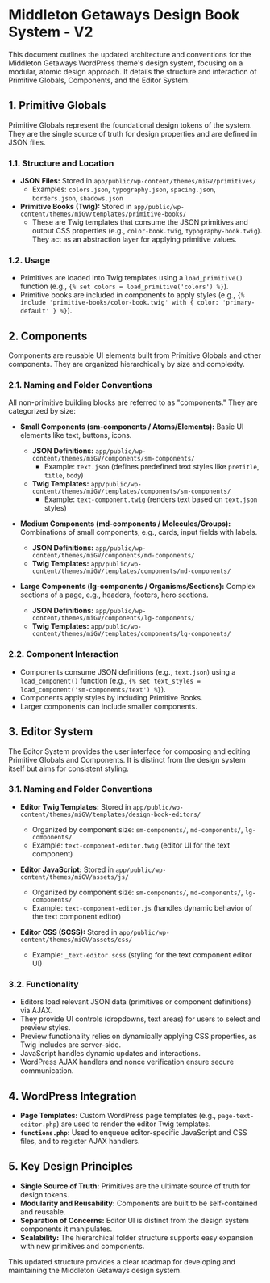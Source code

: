 # Middleton Getaways Design Book System - V2

This document outlines the updated architecture and conventions for the Middleton Getaways WordPress theme's design system, focusing on a modular, atomic design approach. It details the structure and interaction of Primitive Globals, Components, and the Editor System.

## 1. Primitive Globals

Primitive Globals represent the foundational design tokens of the system. They are the single source of truth for design properties and are defined in JSON files.

### 1.1. Structure and Location

- **JSON Files:** Stored in `app/public/wp-content/themes/miGV/primitives/`
  - Examples: `colors.json`, `typography.json`, `spacing.json`, `borders.json`, `shadows.json`
- **Primitive Books (Twig):** Stored in `app/public/wp-content/themes/miGV/templates/primitive-books/`
  - These are Twig templates that consume the JSON primitives and output CSS properties (e.g., `color-book.twig`, `typography-book.twig`). They act as an abstraction layer for applying primitive values.

### 1.2. Usage

- Primitives are loaded into Twig templates using a `load_primitive()` function (e.g., `{% set colors = load_primitive('colors') %}`).
- Primitive books are included in components to apply styles (e.g., `{% include 'primitive-books/color-book.twig' with { color: 'primary-default' } %}`).

## 2. Components

Components are reusable UI elements built from Primitive Globals and other components. They are organized hierarchically by size and complexity.

### 2.1. Naming and Folder Conventions

All non-primitive building blocks are referred to as "components." They are categorized by size:

- **Small Components (sm-components / Atoms/Elements):** Basic UI elements like text, buttons, icons.
  - **JSON Definitions:** `app/public/wp-content/themes/miGV/components/sm-components/`
    - Example: `text.json` (defines predefined text styles like `pretitle`, `title`, `body`)
  - **Twig Templates:** `app/public/wp-content/themes/miGV/templates/components/sm-components/`
    - Example: `text-component.twig` (renders text based on `text.json` styles)

- **Medium Components (md-components / Molecules/Groups):** Combinations of small components, e.g., cards, input fields with labels.
  - **JSON Definitions:** `app/public/wp-content/themes/miGV/components/md-components/`
  - **Twig Templates:** `app/public/wp-content/themes/miGV/templates/components/md-components/`

- **Large Components (lg-components / Organisms/Sections):** Complex sections of a page, e.g., headers, footers, hero sections.
  - **JSON Definitions:** `app/public/wp-content/themes/miGV/components/lg-components/`
  - **Twig Templates:** `app/public/wp-content/themes/miGV/templates/components/lg-components/`

### 2.2. Component Interaction

- Components consume JSON definitions (e.g., `text.json`) using a `load_component()` function (e.g., `{% set text_styles = load_component('sm-components/text') %}`).
- Components apply styles by including Primitive Books.
- Larger components can include smaller components.

## 3. Editor System

The Editor System provides the user interface for composing and editing Primitive Globals and Components. It is distinct from the design system itself but aims for consistent styling.

### 3.1. Naming and Folder Conventions

- **Editor Twig Templates:** Stored in `app/public/wp-content/themes/miGV/templates/design-book-editors/`
  - Organized by component size: `sm-components/`, `md-components/`, `lg-components/`
  - Example: `text-component-editor.twig` (editor UI for the text component)

- **Editor JavaScript:** Stored in `app/public/wp-content/themes/miGV/assets/js/`
  - Organized by component size: `sm-components/`, `md-components/`, `lg-components/`
  - Example: `text-component-editor.js` (handles dynamic behavior of the text component editor)

- **Editor CSS (SCSS):** Stored in `app/public/wp-content/themes/miGV/assets/css/`
  - Example: `_text-editor.scss` (styling for the text component editor UI)

### 3.2. Functionality

- Editors load relevant JSON data (primitives or component definitions) via AJAX.
- They provide UI controls (dropdowns, text areas) for users to select and preview styles.
- Preview functionality relies on dynamically applying CSS properties, as Twig includes are server-side.
- JavaScript handles dynamic updates and interactions.
- WordPress AJAX handlers and nonce verification ensure secure communication.

## 4. WordPress Integration

- **Page Templates:** Custom WordPress page templates (e.g., `page-text-editor.php`) are used to render the editor Twig templates.
- **`functions.php`:** Used to enqueue editor-specific JavaScript and CSS files, and to register AJAX handlers.

## 5. Key Design Principles

- **Single Source of Truth:** Primitives are the ultimate source of truth for design tokens.
- **Modularity and Reusability:** Components are built to be self-contained and reusable.
- **Separation of Concerns:** Editor UI is distinct from the design system components it manipulates.
- **Scalability:** The hierarchical folder structure supports easy expansion with new primitives and components.

This updated structure provides a clear roadmap for developing and maintaining the Middleton Getaways design system.
